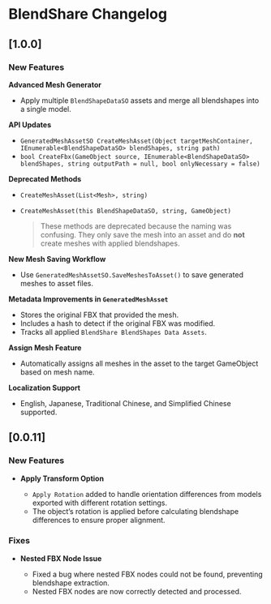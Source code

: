 
# BlendShare Changelog

## [1.0.0] 

### New Features

**Advanced Mesh Generator**

* Apply multiple `BlendShapeDataSO` assets and merge all blendshapes into a single model.

**API Updates**

* `GeneratedMeshAssetSO CreateMeshAsset(Object targetMeshContainer, IEnumerable<BlendShapeDataSO> blendShapes, string path)`
* `bool CreateFbx(GameObject source, IEnumerable<BlendShapeDataSO> blendShapes, string outputPath = null, bool onlyNecessary = false)`

**Deprecated Methods**

* `CreateMeshAsset(List<Mesh>, string)`
* `CreateMeshAsset(this BlendShapeDataSO, string, GameObject)`

  > These methods are deprecated because the naming was confusing. They only save the mesh into an asset and do **not** create meshes with applied blendshapes.

**New Mesh Saving Workflow**

* Use `GeneratedMeshAssetSO.SaveMeshesToAsset()` to save generated meshes to asset files.

**Metadata Improvements in `GeneratedMeshAsset`**

* Stores the original FBX that provided the mesh.
* Includes a hash to detect if the original FBX was modified.
* Tracks all applied `BlendShare BlendShapes Data Assets`.

**Assign Mesh Feature**

* Automatically assigns all meshes in the asset to the target GameObject based on mesh name.

**Localization Support**

* English, Japanese, Traditional Chinese, and Simplified Chinese supported.



## [0.0.11] 

### New Features

* **Apply Transform Option**

  * `Apply Rotation` added to handle orientation differences from models exported with different rotation settings.
  * The object’s rotation is applied before calculating blendshape differences to ensure proper alignment.

### Fixes

* **Nested FBX Node Issue**

  * Fixed a bug where nested FBX nodes could not be found, preventing blendshape extraction.
  * Nested FBX nodes are now correctly detected and processed.
